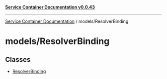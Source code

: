 [**Service Container Documentation v0.0.43**](../../README.md)

***

[Service Container Documentation](../../modules.md) / models/ResolverBinding

# models/ResolverBinding

## Classes

- [ResolverBinding](classes/ResolverBinding.md)
